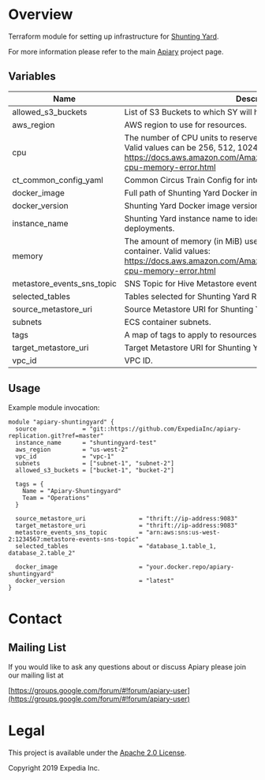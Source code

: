 
# Overview

Terraform module for setting up infrastructure for [Shunting Yard](https://github.com/HotelsDotCom/shunting-yard).

For more information please refer to the main [Apiary](https://github.com/ExpediaInc/apiary) project page.

## Variables
| Name | Description | Type | Default | Required |
|------|-------------|:----:|:-----:|:-----:|
| allowed\_s3\_buckets | List of S3 Buckets to which SY will have read-write access. | list | n/a | yes |
| aws\_region | AWS region to use for resources. | string | n/a | yes |
| cpu | The number of CPU units to reserve for the Shunting Yard container. Valid values can be 256, 512, 1024, 2048 and 4096. Reference: https://docs.aws.amazon.com/AmazonECS/latest/developerguide/task-cpu-memory-error.html | string | `"1024"` | no |
| ct\_common\_config\_yaml | Common Circus Train Config for internal Circus Train instance | string | n/a | yes |
| docker\_image | Full path of Shunting Yard Docker image. | string | n/a | yes |
| docker\_version | Shunting Yard Docker image version. | string | n/a | yes |
| instance\_name | Shunting Yard instance name to identify resources in multi-instance deployments. | string | `""` | no |
| memory | The amount of memory (in MiB) used to allocate for the Shunting Yard container. Valid values: https://docs.aws.amazon.com/AmazonECS/latest/developerguide/task-cpu-memory-error.html | string | `"4096"` | no |
| metastore\_events\_sns\_topic | SNS Topic for Hive Metastore events. | string | n/a | yes |
| selected\_tables | Tables selected for Shunting Yard Replication. | string | n/a | yes |
| source\_metastore\_uri | Source Metastore URI for Shunting Yard. | string | n/a | yes |
| subnets | ECS container subnets. | list | n/a | yes |
| tags | A map of tags to apply to resources. | map | `<map>` | no |
| target\_metastore\_uri | Target Metastore URI for Shunting Yard. | string | n/a | yes |
| vpc\_id | VPC ID. | string | n/a | yes |

## Usage

Example module invocation:
```
module "apiary-shuntingyard" {
  source             = "git::https://github.com/ExpediaInc/apiary-replication.git?ref=master"
  instance_name      = "shuntingyard-test"
  aws_region         = "us-west-2"
  vpc_id             = "vpc-1"
  subnets            = ["subnet-1", "subnet-2"]
  allowed_s3_buckets = ["bucket-1", "bucket-2"]

  tags = {
    Name = "Apiary-Shuntingyard"
    Team = "Operations"
  }

  source_metastore_uri               = "thrift://ip-address:9083"
  target_metastore_uri               = "thrift://ip-address:9083"
  metastore_events_sns_topic         = "arn:aws:sns:us-west-2:1234567:metastore-events-sns-topic"
  selected_tables                    = "database_1.table_1, database_2.table_2"

  docker_image                       = "your.docker.repo/apiary-shuntingyard"
  docker_version                     = "latest"
}
```

# Contact

## Mailing List
If you would like to ask any questions about or discuss Apiary please join our mailing list at

  [https://groups.google.com/forum/#!forum/apiary-user](https://groups.google.com/forum/#!forum/apiary-user)

# Legal
This project is available under the [Apache 2.0 License](http://www.apache.org/licenses/LICENSE-2.0.html).

Copyright 2019 Expedia Inc.
